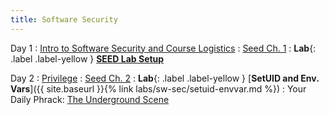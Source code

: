 ```yaml
---
title: Software Security
---
```


Day 1
: [Intro to Software Security and Course Logistics](#)
  : [Seed Ch. 1](#)
: **Lab**{: .label .label-yellow } [**SEED Lab Setup**](https://seedsecuritylabs.org/lab_env.html)

Day 2
: [Privilege](#)
  : [Seed Ch. 2](#)
: **Lab**{: .label .label-yellow } [**SetUID and Env. Vars**]({{ site.baseurl }}{% link labs/sw-sec/setuid-envvar.md %})
: Your Daily Phrack: [The Underground Scene](http://phrack.org/issues/64/4.html)

